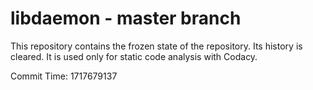 # libdaemon - master branch

This repository contains the frozen state of the repository.
Its history is cleared. It is used only for static code
analysis with Codacy.

Commit Time: 1717679137
